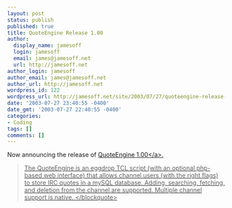 ```yaml
---
layout: post
status: publish
published: true
title: QuoteEngine Release 1.00
author:
  display_name: jamesoff
  login: jamesoff
  email: james@jamesoff.net
  url: http://jamesoff.net
author_login: jamesoff
author_email: james@jamesoff.net
author_url: http://jamesoff.net
wordpress_id: 122
wordpress_url: http://jamesoff.net/site/2003/07/27/quoteengine-release-100/
date: '2003-07-27 23:40:55 -0400'
date_gmt: '2003-07-27 22:40:55 -0400'
categories:
- Coding
tags: []
comments: []
---
```

<p>Now announcing the release of <a href="http:&#47;&#47;www.jamesoff.net&#47;go&#47;quoteengine">QuoteEngine 1.00<&#47;a>.</p>
<blockquote><p>The QuoteEngine is an eggdrop TCL script (with an optional php-based web interface) that allows channel users (with the right flags) to store IRC quotes in a mySQL database. Adding, searching, fetching, and deletion from the channel are supported. Multiple channel support is native. <&#47;blockquote></p>

